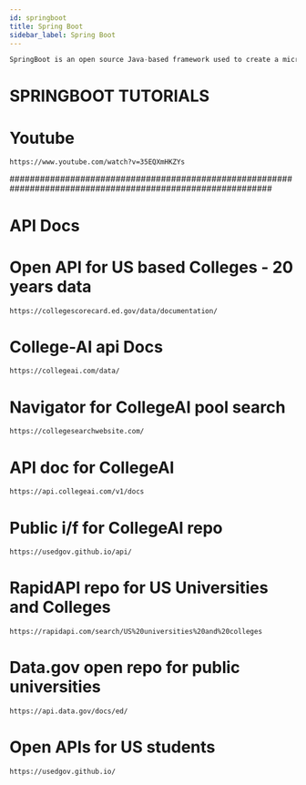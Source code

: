 ```yaml
---
id: springboot
title: Spring Boot
sidebar_label: Spring Boot
---
```


```java
SpringBoot is an open source Java-based framework used to create a micro Service.
```
# SPRINGBOOT TUTORIALS

# Youtube 
	https://www.youtube.com/watch?v=35EQXmHKZYs

############################################################################################################

# API Docs

# Open API for US based Colleges - 20 years data
	https://collegescorecard.ed.gov/data/documentation/

# College-AI api Docs
	https://collegeai.com/data/

# Navigator for CollegeAI pool search
	https://collegesearchwebsite.com/

# API doc for CollegeAI
	https://api.collegeai.com/v1/docs

# Public i/f for CollegeAI repo
	https://usedgov.github.io/api/

# RapidAPI repo for US Universities and Colleges
	https://rapidapi.com/search/US%20universities%20and%20colleges

# Data.gov open repo for public universities
	https://api.data.gov/docs/ed/

# Open APIs for US students
	https://usedgov.github.io/


